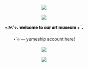 <p align="center">
<img src="https://github.com/user-attachments/assets/cf92693d-b2f1-4d98-899e-dfd513bce7ee"</b><br><br>
<img src="https://github.com/user-attachments/assets/2645809a-a9d5-4e56-b2c9-5cd83bb475a8"</b><br><br>
<b>⋆౨ৎ˚⟡˖ 𝐰𝐞𝐥𝐜𝐨𝐦𝐞 𝐭𝐨 𝐨𝐮𝐫 𝐚𝐫𝐭 𝐦𝐮𝐬𝐞𝐮𝐦 ⊹ ࣪ ˖</b><br></br>
<a: visited {color: blue; background-color: transparent;text-decoration: none;} href="https://bsky.app/profile/daanwaotism.bsky.social" target="_blank">⋆˙⟡ — yumeship account here!</a></i><br></br>
<b><img src="https://komarev.com/ghpvc/?username=gxrextism&style=for-the-badge&label=✦&color=ff00ff"</b><br><br>
<img src="https://github.com/user-attachments/assets/cf92693d-b2f1-4d98-899e-dfd513bce7ee"</b><br><br></b></p>
